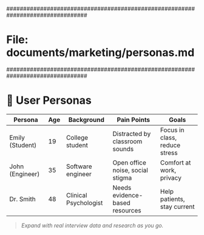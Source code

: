 <!-- File: documents/marketing/personas.md -->
################################################################################
# File: documents/marketing/personas.md
################################################################################
# 👤 User Personas

| Persona         | Age | Background         | Pain Points                       | Goals                       |
|-----------------|-----|--------------------|-----------------------------------|-----------------------------|
| Emily (Student) | 19  | College student    | Distracted by classroom sounds    | Focus in class, reduce stress|
| John (Engineer) | 35  | Software engineer  | Open office noise, social stigma  | Comfort at work, privacy    |
| Dr. Smith       | 48  | Clinical Psychologist | Needs evidence-based resources  | Help patients, stay current |

> _Expand with real interview data and research as you go._
